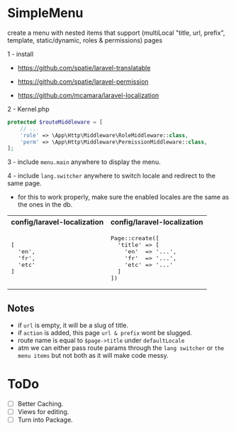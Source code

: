 # SimpleMenu
create a menu with nested items that support (multiLocal "title, url, prefix", template, static/dynamic, roles & permissions) pages

1 - install

- https://github.com/spatie/laravel-translatable

- https://github.com/spatie/laravel-permission

- https://github.com/mcamara/laravel-localization

2 - Kernel.php

```php
protected $routeMiddleware = [
    // ...
    'role' => \App\Http\Middleware\RoleMiddleware::class,
    'perm' => \App\Http\Middleware\PermissionMiddleware::class,
];
```

3 - include `menu.main` anywhere to display the menu.

4 - include `lang.switcher` anywhere to switch locale and redirect to the same page.
- for this to work properly, make sure the enabled locales are the same as the ones in the db.

<table>
<tr>
<th>config/laravel-localization</th>
<th>config/laravel-localization</th>
</tr>
<tr>
<td>
<pre>
[
  'en',
  'fr',
  'etc'
]
</pre>
</td>
<td>
<pre>
Page::create([
  'title' => [
    'en'  => '...',
    'fr'  => '...',
    'etc' => '...'
  ]
])
</pre>
</td>
</tr>
</table>

## Notes
- if `url` is empty, it will be a slug of title.
- if `action` is added, this page `url & prefix` wont be slugged.
- route name is equal to `$page->title` under `defaultLocale`
- atm we can either pass route params through the `lang switcher` or `the menu items` but not both as it will make code messy.

# ToDo

* [ ] Better Caching.
* [ ] Views for editing.
* [ ] Turn into Package.
